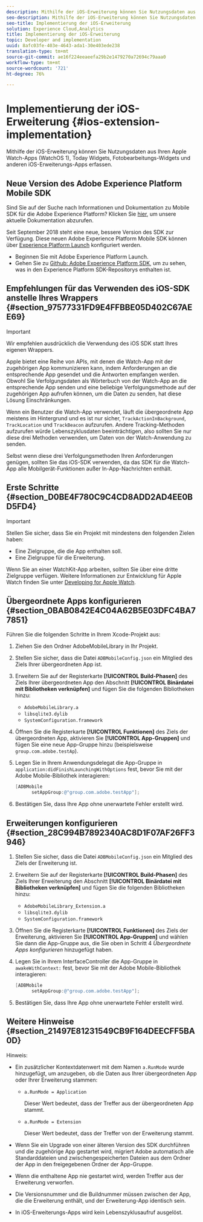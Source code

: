 ```yaml
---
description: Mithilfe der iOS-Erweiterung können Sie Nutzungsdaten aus Ihren Apple Watch-Apps (WatchOS 1), Today Widgets, Fotobearbeitungs-Widgets und anderen iOS-Erweiterungs-Apps erfassen.
seo-description: Mithilfe der iOS-Erweiterung können Sie Nutzungsdaten aus Ihren Apple Watch-Apps (WatchOS 1), Today Widgets, Fotobearbeitungs-Widgets und anderen iOS-Erweiterungs-Apps erfassen.
seo-title: Implementierung der iOS-Erweiterung
solution: Experience Cloud,Analytics
title: Implementierung der iOS-Erweiterung
topic: Developer and implementation
uuid: 8afc03fe-403e-4643-ada1-30e403ede238
translation-type: tm+mt
source-git-commit: ae16f224eeaeefa29b2e1479270a72694c79aaa0
workflow-type: tm+mt
source-wordcount: '721'
ht-degree: 76%

---
```



# Implementierung der iOS-Erweiterung {#ios-extension-implementation}

Mithilfe der iOS-Erweiterung können Sie Nutzungsdaten aus Ihren Apple Watch-Apps (WatchOS 1), Today Widgets, Fotobearbeitungs-Widgets und anderen iOS-Erweiterungs-Apps erfassen.

## Neue Version des Adobe Experience Platform Mobile SDK

Sind Sie auf der Suche nach Informationen und Dokumentation zu Mobile SDK für die Adobe Experience Platform? Klicken Sie [hier](https://aep-sdks.gitbook.io/docs/), um unsere aktuelle Dokumentation abzurufen.

Seit September 2018 steht eine neue, bessere Version des SDK zur Verfügung. Diese neuen Adobe Experience Platform Mobile SDK können über [Experience Platform Launch](https://www.adobe.com/de/experience-platform/launch.html) konfiguriert werden.

* Beginnen Sie mit Adobe Experience Platform Launch.
* Gehen Sie zu [Github: Adobe Experience Platform SDK](https://github.com/Adobe-Marketing-Cloud/acp-sdks), um zu sehen, was in den Experience Platform SDK-Repositorys enthalten ist.

## Empfehlungen für das Verwenden des iOS-SDK anstelle Ihres Wrappers {#section_97577331FD9E4FFBBE05D402C67AEE69}

>[!IMPORTANT]
>
>Wir empfehlen ausdrücklich die Verwendung des iOS SDK statt Ihres eigenen Wrappers.

Apple bietet eine Reihe von APIs, mit denen die Watch-App mit der zugehörigen App kommunizieren kann, indem Anforderungen an die entsprechende App gesendet und die Antworten empfangen werden. Obwohl Sie Verfolgungsdaten als Wörterbuch von der Watch-App an die entsprechende App senden und eine beliebige Verfolgungsmethode auf der zugehörigen App aufrufen können, um die Daten zu senden, hat diese Lösung Einschränkungen.

Wenn ein Benutzer die Watch-App verwendet, läuft die übergeordnete App meistens im Hintergrund und es ist nur sicher, `TrackActionInBackground`, `TrackLocation` und `TrackBeacon` aufzurufen. Andere Tracking-Methoden aufzurufen würde Lebenszyklusdaten beeinträchtigen, also sollten Sie nur diese drei Methoden verwenden, um Daten von der Watch-Anwendung zu senden.

Selbst wenn diese drei Verfolgungsmethoden Ihren Anforderungen genügen, sollten Sie das iOS-SDK verwenden, da das SDK für die Watch-App alle Mobilgerät-Funktionen außer In-App-Nachrichten enthält.

## Erste Schritte {#section_D0BE4F780C9C4CD8ADD2AD4EE0BD5FD4}

>[!IMPORTANT]
>
>Stellen Sie sicher, dass Sie ein Projekt mit mindestens den folgenden Zielen haben:
>
>* Eine Zielgruppe, die die App enthalten soll.
>* Eine Zielgruppe für die Erweiterung.

>



Wenn Sie an einer WatchKit-App arbeiten, sollten Sie über eine dritte Zielgruppe verfügen. Weitere Informationen zur Entwicklung für Apple Watch finden Sie unter [Developing for Apple Watch](https://developer.apple.com/library/ios/documentation/General/Conceptual/WatchKitProgrammingGuide/index.html#//apple_ref/doc/uid/TP40014969-CH8-SW1).

## Übergeordnete Apps konfigurieren {#section_0BAB0842E4C04A62B5E03DFC4BA77851}

Führen Sie die folgenden Schritte in Ihrem Xcode-Projekt aus:

1. Ziehen Sie den Ordner AdobeMobileLibrary in Ihr Projekt.
1. Stellen Sie sicher, dass die Datei `ADBMobileConfig.json` ein Mitglied des Ziels Ihrer übergeordneten App ist.
1. Erweitern Sie auf der Registerkarte **[!UICONTROL Build-Phasen]** des Ziels Ihrer übergeordneten App den Abschnitt **[!UICONTROL Binärdatei mit Bibliotheken verknüpfen]** und fügen Sie die folgenden Bibliotheken hinzu:

   * `AdobeMobileLibrary.a`
   * `libsqlite3.dylib`
   * `SystemConfiguration.framework`

1. Öffnen Sie die Registerkarte **[!UICONTROL Funktionen]** des Ziels der übergeordneten App, aktivieren Sie **[!UICONTROL App-Gruppen]** und fügen Sie eine neue App-Gruppe hinzu (beispielsweise `group.com.adobe.testAp`).

1. Legen Sie in Ihrem Anwendungsdelegat die App-Gruppe in `application:didFinishLaunchingWithOptions` fest, bevor Sie mit der Adobe Mobile-Bibliothek interagieren:

   ```objective-c
   [ADBMobile 
         setAppGroup:@"group.com.adobe.testApp"];
   ```

1. Bestätigen Sie, dass Ihre App ohne unerwartete Fehler erstellt wird.

## Erweiterungen konfigurieren {#section_28C994B7892340AC8D1F07AF26FF3946}

1. Stellen Sie sicher, dass die Datei `ADBMobileConfig.json` ein Mitglied des Ziels der Erweiterung ist.
1. Erweitern Sie auf der Registerkarte **[!UICONTROL Build-Phasen]** des Ziels Ihrer Erweiterung den Abschnitt **[!UICONTROL Binärdatei mit Bibliotheken verknüpfen]** und fügen Sie die folgenden Bibliotheken hinzu:

   * `AdobeMobileLibrary_Extension.a`
   * `libsqlite3.dylib`
   * `SystemConfiguration.framework`

1. Öffnen Sie die Registerkarte **[!UICONTROL Funktionen]** des Ziels der Erweiterung, aktivieren Sie **[!UICONTROL App-Gruppen]** und wählen Sie dann die App-Gruppe aus, die Sie oben in Schritt 4 *Übergeordnete Apps konfigurieren* hinzugefügt haben.

1. Legen Sie in Ihrem InterfaceController die App-Gruppe in `awakeWithContext:` fest, bevor Sie mit der Adobe Mobile-Bibliothek interagieren:

   ```objective-c
   [ADBMobile 
         setAppGroup:@"group.com.adobe.testApp"];
   ```

1. Bestätigen Sie, dass Ihre App ohne unerwartete Fehler erstellt wird.

## Weitere Hinweise {#section_21497E81231549CB9F164DEECFF5BA0D}

Hinweis:

* Ein zusätzlicher Kontextdatenwert mit dem Namen `a.RunMode` wurde hinzugefügt, um anzugeben, ob die Daten aus Ihrer übergeordneten App oder Ihrer Erweiterung stammen:

   * `a.RunMode = Application`

      Dieser Wert bedeutet, dass der Treffer aus der übergeordneten App stammt.
   * `a.RunMode = Extension`

      Dieser Wert bedeutet, dass der Treffer von der Erweiterung stammt.

* Wenn Sie ein Upgrade von einer älteren Version des SDK durchführen und die zugehörige App gestartet wird, migriert Adobe automatisch alle Standarddateien und zwischengespeicherten Dateien aus dem Ordner der App in den freigegebenen Ordner der App-Gruppe.
* Wenn die enthaltene App nie gestartet wird, werden Treffer aus der Erweiterung verworfen.
* Die Versionsnummer und die Buildnummer müssen zwischen der App, die die Erweiterung enthält, und der Erweiterung-App identisch sein.
* In iOS-Erweiterungs-Apps wird kein Lebenszyklusaufruf ausgelöst.

